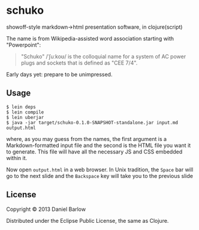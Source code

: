 # schuko

showoff-style markdown->html presentation software, in clojure(script)

The name is from Wikipedia-assisted word association starting with "Powerpoint": 
> "Schuko" /ˈʃuːkoʊ/ is the colloquial name for a system of AC power plugs and sockets that is defined as "CEE 7/4".

Early days yet: prepare to be unimpressed.

## Usage

```
$ lein deps
$ lein compile
$ lein uberjar
$ java -jar target/schuko-0.1.0-SNAPSHOT-standalone.jar input.md output.html
```

where, as you may guess from the names, the first argument is a
Markdown-formatted input file and the second is the HTML file you want
it to generate.  This file will have all the necessary JS and CSS
embedded within it.

Now open `output.html` in a web browser.  In Unix tradition, the
`Space` bar will go to the next slide and the `Backspace` key will
take you to the previous slide

## License

Copyright © 2013 Daniel Barlow

Distributed under the Eclipse Public License, the same as Clojure.
